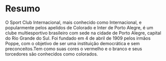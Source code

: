 # Resumo

O Sport Club Internacional, mais conhecido como Internacional, e popularmente pelos apelidos de Colorado e Inter de Porto Alegre, é um clube multiesportivo brasileiro com sede na cidade de Porto Alegre, capital do Rio Grande do Sul. Foi fundado em 4 de abril de 1909 pelos irmãos Poppe, com o objetivo de ser uma instituição democrática e sem preconceitos.Tem como suas cores o vermelho e o branco e seus torcedores são conhecidos como colorados.
